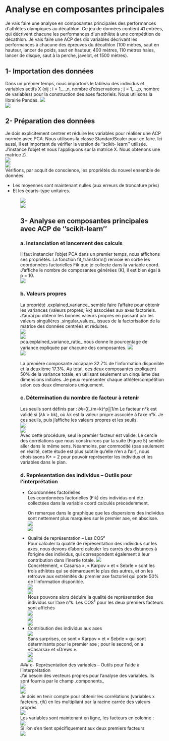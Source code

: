 # Analyse en composantes principales
Je vais faire une analyse en composantes principales des performances d'athlètes olympiques au décathlon.
Ce jeu de données contient 41 entrées, qui décrivent chacune les performances d'un athlète à une compétition de décathlon. Je vais faire une ACP des dix variables décrivant les performances à chacune des épreuves du décathlon (100 mètres, saut en hauteur, lancer de poids, saut en hauteur, 400 mètres, 110 mètres haies, lancer de disque, saut à la perche, javelot, et 1500 mètres).

## 1- Importation des données
Dans un premier temps, nous importons le tableau des individus et variables actifs X (xij ; i =    1,…,n, nombre d’observations ; j = 1,…,p, nombre de variables) pour la construction des axes factoriels. Nous utilisons la librairie Pandas.
<img src="https://github.com/mouna0404/ACP/blob/4ceb5ec471e8ed1517822d43562d18b835922031/imgs/1.png"> <br>
<img src="https://github.com/mouna0404/ACP/blob/4ceb5ec471e8ed1517822d43562d18b835922031/imgs/2.png"><br>
## 2- Préparation des données
Je dois explicitement centrer et réduire les variables pour réaliser une ACP normée avec PCA. Nous utilisons la classe StandardScaler pour ce faire. Ici aussi, il est important de vérifier la version de ‘’scikit- learn’’ utilisée.
 J’instance l’objet et nous l’appliquons sur la matrice X. Nous obtenons une matrice Z: <br>
 <img src="https://github.com/mouna0404/ACP/blob/4ceb5ec471e8ed1517822d43562d18b835922031/imgs/3.png"> <br>
 <img src="https://github.com/mouna0404/ACP/blob/4ceb5ec471e8ed1517822d43562d18b835922031/imgs/4.png"> <br>
 Vérifions, par acquit de conscience, les propriétés du nouvel ensemble de données. 
 <ul>
  <li>	Les moyennes sont maintenant nulles (aux erreurs de troncature près) </li>
  <li>	Et les écarts-type unitaires.</li>
  <ul>
 <img src="https://github.com/mouna0404/ACP/blob/4ceb5ec471e8ed1517822d43562d18b835922031/imgs/5.png"> <br>
<img src="https://github.com/mouna0404/ACP/blob/4ceb5ec471e8ed1517822d43562d18b835922031/imgs/6.png"> <br>

## 3-	Analyse en composantes principales avec ACP de ‘’scikit-learn’’
### a. Instanciation et lancement des calculs
Il faut instancier l’objet PCA dans un premier temps, nous affichons ses propriétés.
La fonction fit_transform() renvoie en sortie les coordonnées factorielles Fik que je collecte dans la variable coord. J’affiche le nombre de composantes générées (K), il est bien égal à p = 10. <br>
<img src="https://github.com/mouna0404/ACP/blob/4ceb5ec471e8ed1517822d43562d18b835922031/imgs/7.png"> <br>
 ###  b.	Valeurs propres
La propriété .explained_variance_ semble faire l’affaire pour obtenir les variances (valeurs propres, λk) associées aux axes factoriels.
J’aurai pu obtenir les bonnes valeurs propres en passant par les valeurs singulières .singular_values_ issues de la factorisation de la matrice des données centrées et réduites. <br>
<img src="https://github.com/mouna0404/ACP/blob/4ceb5ec471e8ed1517822d43562d18b835922031/imgs/8.png"> <br>
<img src="https://github.com/mouna0404/ACP/blob/4ceb5ec471e8ed1517822d43562d18b835922031/imgs/9.png"> <br>
pca.explained_variance_ratio_ nous donne le pourcentage de variance expliquée par chacune des composantes.
<img src="https://github.com/mouna0404/ACP/blob/4ceb5ec471e8ed1517822d43562d18b835922031/imgs/10.png"> <br>
<img src="https://github.com/mouna0404/ACP/blob/4ceb5ec471e8ed1517822d43562d18b835922031/imgs/11.png"> <br>   
La première composante accapare 32.7% de l’information disponible et la deuxième 17.3%. Au total, ces deux composantes expliquent 50% de la variance totale, en utilisant seulement un cinquième des dimensions initiales.  Je peux représenter chaque athlète/compétition selon ces deux dimensions uniquement.
### c.	Détermination du nombre de facteur à retenir
Les seuils sont définis par : 
         𝑏𝑘=∑_(m=k)^p▒1/m 
Le facteur n°k est validé si (λk > bk), où λk est la valeur propre associée à l’axe n°k. 
Je ces seuils, puis j’affiche les valeurs propres et les seuils. <br>
<img src="https://github.com/mouna0404/ACP/blob/4ceb5ec471e8ed1517822d43562d18b835922031/imgs/12.png"> <br>
<img src="https://github.com/mouna0404/ACP/blob/4ceb5ec471e8ed1517822d43562d18b835922031/imgs/13.png"> <br>
Avec cette procédure, seul le premier facteur est valide. Le cercle des corrélations que nous construirons par la suite (Figure 5) semble aller dans le même sens.
Néanmoins, par commodité (pas seulement en réalité, cette étude est plus subtile qu’elle n’en a l’air), nous choisissons K* = 2 pour pouvoir représenter les individus et les variables dans le plan.
### d.	Représentation des individus – Outils pour l’interprétation
   
<ul>
 <li>Coordonnées factorielles </li>
 Les coordonnées factorielles (Fik) des individus ont été collectées dans la variable coord calculés précédemment.

On remarque dans le graphique que les dispersions des individus sont nettement plus marquées sur le premier axe, en abscisse.
<img src="https://github.com/mouna0404/ACP/blob/4ceb5ec471e8ed1517822d43562d18b835922031/imgs/14.png"> <br>
 <img src="https://github.com/mouna0404/ACP/blob/4ceb5ec471e8ed1517822d43562d18b835922031/imgs/15.png"> <br>
 <li>Qualité de représentation – Les COS²</li>
 Pour calculer la qualité de représentation des individus sur les axes, nous devons d’abord calculer les carrés des distances à l’origine des individus, qui correspondent également à leur contribution dans l’inertie totale.
 <img src="https://github.com/mouna0404/ACP/blob/4ceb5ec471e8ed1517822d43562d18b835922031/imgs/16.png"> <br>
 Concrètement, « Casarsa », « Karpov » et « Sebrle » sont les trois athlètes qui se démarquent le plus des autres, et on les retrouve aux extrémités du premier axe factoriel qui porte 50% de l’information disponible. <br>
 <img src="https://github.com/mouna0404/ACP/blob/4ceb5ec471e8ed1517822d43562d18b835922031/imgs/17.png"> <br>
 <img src="https://github.com/mouna0404/ACP/blob/4ceb5ec471e8ed1517822d43562d18b835922031/imgs/18.png"> <br>
 Nous pouvons alors déduire la qualité de représentation des individus sur l’axe n°k. Les COS² pour les deux premiers facteurs sont affichés <br>
  <img src="https://github.com/mouna0404/ACP/blob/4ceb5ec471e8ed1517822d43562d18b835922031/imgs/19.png"> <br>
 <img src="https://github.com/mouna0404/ACP/blob/4ceb5ec471e8ed1517822d43562d18b835922031/imgs/20.png"> <br>
 <img src="https://github.com/mouna0404/ACP/blob/4ceb5ec471e8ed1517822d43562d18b835922031/imgs/21.png"> <br>
 <li>Contribution des individus aux axes</li>
  <img src="https://github.com/mouna0404/ACP/blob/4ceb5ec471e8ed1517822d43562d18b835922031/imgs/22.png"> <br>
 Sans surprises, ce sont « Karpov » et « Sebrle » qui sont déterminants pour le premier axe ; pour le second, on a «Casarsa» et «Drews ». <br>
 <img src="https://github.com/mouna0404/ACP/blob/4ceb5ec471e8ed1517822d43562d18b835922031/imgs/23.png"> <br>
 <img src="https://github.com/mouna0404/ACP/blob/4ceb5ec471e8ed1517822d43562d18b835922031/imgs/24.png"> <br>
   </ul>
### e-	Représentation des variables – Outils pour l’aide à l’interprétation <br>
J’ai besoin des vecteurs propres pour l’analyse des variables. Ils sont fournis par le champ .components_ <br>
 <img src="https://github.com/mouna0404/ACP/blob/4ceb5ec471e8ed1517822d43562d18b835922031/imgs/25.png"> <br>
 <img src="https://github.com/mouna0404/ACP/blob/4ceb5ec471e8ed1517822d43562d18b835922031/imgs/26.png"> <br>
Je dois en tenir compte pour obtenir les corrélations (variables x facteurs, 𝑟𝑗𝑘) en les multipliant par la racine carrée des valeurs propres <br>
<img src="https://github.com/mouna0404/ACP/blob/4ceb5ec471e8ed1517822d43562d18b835922031/imgs/27.png"> <br>
Les variables sont maintenant en ligne, les facteurs en colonne : <br>
<img src="https://github.com/mouna0404/ACP/blob/4ceb5ec471e8ed1517822d43562d18b835922031/imgs/28.png"> <br>
   Si l’on s’en tient spécifiquement aux deux premiers facteurs <br>
<img src="https://github.com/mouna0404/ACP/blob/4ceb5ec471e8ed1517822d43562d18b835922031/imgs/29.png"> <br>
